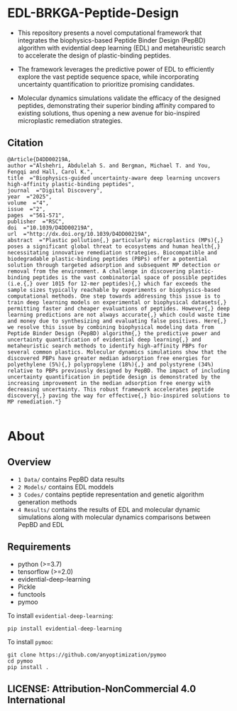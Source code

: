 # EDL-BRKGA-Peptide-Design
- This repository presents a novel computational framework that integrates the biophysics-based Peptide Binder Design (PepBD) algorithm with evidential deep learning (EDL) and metaheuristic search to accelerate the design of plastic-binding peptides.

- The framework leverages the predictive power of EDL to efficiently explore the vast peptide sequence space, while incorporating uncertainty quantification to prioritize promising candidates.

- Molecular dynamics simulations validate the efficacy of the designed peptides, demonstrating their superior binding affinity compared to existing solutions, thus opening a new avenue for bio-inspired microplastic remediation strategies.

## Citation
```
@Article{D4DD00219A,
author ="Alshehri, Abdulelah S. and Bergman, Michael T. and You, Fengqi and Hall, Carol K.",
title  ="Biophysics-guided uncertainty-aware deep learning uncovers high-affinity plastic-binding peptides",
journal  ="Digital Discovery",
year  ="2025",
volume  ="4",
issue  ="2",
pages  ="561-571",
publisher  ="RSC",
doi  ="10.1039/D4DD00219A",
url  ="http://dx.doi.org/10.1039/D4DD00219A",
abstract  ="Plastic pollution{,} particularly microplastics (MPs){,} poses a significant global threat to ecosystems and human health{,} necessitating innovative remediation strategies. Biocompatible and biodegradable plastic-binding peptides (PBPs) offer a potential solution through targeted adsorption and subsequent MP detection or removal from the environment. A challenge in discovering plastic-binding peptides is the vast combinatorial space of possible peptides (i.e.{,} over 1015 for 12-mer peptides){,} which far exceeds the sample sizes typically reachable by experiments or biophysics-based computational methods. One step towards addressing this issue is to train deep learning models on experimental or biophysical datasets{,} permitting faster and cheaper evaluations of peptides. However{,} deep learning predictions are not always accurate{,} which could waste time and money due to synthesizing and evaluating false positives. Here{,} we resolve this issue by combining biophysical modeling data from Peptide Binder Design (PepBD) algorithm{,} the predictive power and uncertainty quantification of evidential deep learning{,} and metaheuristic search methods to identify high-affinity PBPs for several common plastics. Molecular dynamics simulations show that the discovered PBPs have greater median adsorption free energies for polyethylene (5%){,} polypropylene (18%){,} and polystyrene (34%) relative to PBPs previously designed by PepBD. The impact of including uncertainty quantification in peptide design is demonstrated by the increasing improvement in the median adsorption free energy with decreasing uncertainty. This robust framework accelerates peptide discovery{,} paving the way for effective{,} bio-inspired solutions to MP remediation."}


```
# About

## Overview
* `1 Data/` contains PepBD data results
* `2 Models/` contains EDL moddels
* `3 Codes/` contains peptide representation and genetic algorithm generation methods
* `4 Results/` contains the results of EDL and molecular dynamic simulations along with molecular dynamics comparisons between PepBD and EDL

## Requirements
* python (>=3.7)
* tensorflow (>=2.0)
* evidential-deep-learning
* Pickle
* functools
* pymoo

To install `evidential-deep-learning`: 
```
pip install evidential-deep-learning
```

To install `pymoo`: 
```
git clone https://github.com/anyoptimization/pymoo
cd pymoo
pip install .
```

## LICENSE: Attribution-NonCommercial 4.0 International 

